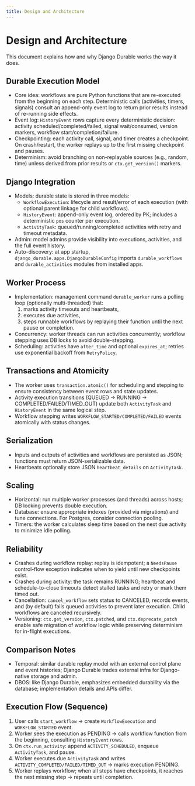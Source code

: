 ```yaml
---
title: Design and Architecture
---
```


# Design and Architecture

This document explains how and why Django Durable works the way it does.

## Durable Execution Model

- Core idea: workflows are pure Python functions that are re-executed from the beginning on each step. Deterministic calls (activities, timers, signals) consult an append-only event log to return prior results instead of re-running side effects.
- Event log: `HistoryEvent` rows capture every deterministic decision: activity scheduled/completed/failed, signal wait/consumed, version markers, workflow start/completion/failure.
- Checkpointing: each activity call, signal, and timer creates a checkpoint. On crash/restart, the worker replays up to the first missing checkpoint and pauses.
- Determinism: avoid branching on non-replayable sources (e.g., random, time) unless derived from prior results or `ctx.get_version()` markers.

## Django Integration

- Models: durable state is stored in three models:
  - `WorkflowExecution`: lifecycle and result/error of each execution (with optional parent linkage for child workflows).
  - `HistoryEvent`: append-only event log, ordered by PK; includes a deterministic `pos` counter per execution.
  - `ActivityTask`: queued/running/completed activities with retry and timeout metadata.
- Admin: model admins provide visibility into executions, activities, and the full event history.
- Auto-discovery: at app startup, `django_durable.apps.DjangoDurableConfig` imports `durable_workflows` and `durable_activities` modules from installed apps.

## Worker Process

- Implementation: management command `durable_worker` runs a polling loop (optionally multi-threaded) that:
  1) marks activity timeouts and heartbeats,
  2) executes due activities,
  3) steps runnable workflows by replaying their function until the next pause or completion.
- Concurrency: worker threads can run activities concurrently; workflow stepping uses DB locks to avoid double-stepping.
- Scheduling: activities have `after_time` and optional `expires_at`; retries use exponential backoff from `RetryPolicy`.

## Transactions and Atomicity

- The worker uses `transaction.atomic()` for scheduling and stepping to ensure consistency between event rows and state updates.
- Activity execution transitions (QUEUED → RUNNING → COMPLETED/FAILED/TIMED_OUT) update both `ActivityTask` and `HistoryEvent` in the same logical step.
- Workflow stepping writes `WORKFLOW_STARTED/COMPLETED/FAILED` events atomically with status changes.

## Serialization

- Inputs and outputs of activities and workflows are persisted as JSON; functions must return JSON-serializable data.
- Heartbeats optionally store JSON `heartbeat_details` on `ActivityTask`.

## Scaling

- Horizontal: run multiple worker processes (and threads) across hosts; DB locking prevents double execution.
- Database: ensure appropriate indexes (provided via migrations) and tune connections. For Postgres, consider connection pooling.
- Timers: the worker calculates sleep time based on the next due activity to minimize idle polling.

## Reliability

- Crashes during workflow replay: replay is idempotent; a `NeedsPause` control-flow exception indicates when to yield until new checkpoints exist.
- Crashes during activity: the task remains RUNNING; heartbeat and schedule-to-close timeouts detect stalled tasks and retry or mark them timed out.
- Cancellation: `cancel_workflow` sets status to CANCELED, records events, and (by default) fails queued activities to prevent later execution. Child workflows are canceled recursively.
- Versioning: `ctx.get_version`, `ctx.patched`, and `ctx.deprecate_patch` enable safe migration of workflow logic while preserving determinism for in-flight executions.

## Comparison Notes

- Temporal: similar durable replay model with an external control plane and event histories; Django Durable trades external infra for Django-native storage and admin.
- DBOS: like Django Durable, emphasizes embedded durability via the database; implementation details and APIs differ.

## Execution Flow (Sequence)

1) User calls `start_workflow` → create `WorkflowExecution` and `WORKFLOW_STARTED` event.
2) Worker sees the execution as PENDING → calls workflow function from the beginning, consulting `HistoryEvent` rows.
3) On `ctx.run_activity`: append `ACTIVITY_SCHEDULED`, enqueue `ActivityTask`, and pause.
4) Worker executes due `ActivityTask` and writes `ACTIVITY_COMPLETED/FAILED/TIMED_OUT` → marks execution PENDING.
5) Worker replays workflow; when all steps have checkpoints, it reaches the next missing step → repeats until completion.

